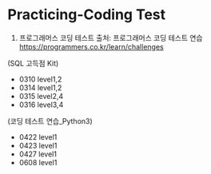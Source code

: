 # Practicing-Coding Test

1. 프로그래머스 코딩 테스트
출처: 프로그래머스 코딩 테스트 연습    
 https://programmers.co.kr/learn/challenges

(SQL 고득점 Kit)
- 0310 level1,2
- 0314 level1,2
- 0315 level2,4
- 0316 level3,4

(코딩 테스트 연습_Python3)
- 0422 level1
- 0423 level1
- 0427 level1
- 0608 level1